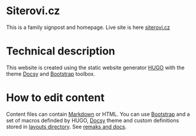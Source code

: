 # Siterovi.cz
This is a family signpost and homepage. Live site is here [siterovi.cz](https://siterovi.cz/)

# Technical description
This website is created using the static website generator [HUGO](https://gohugo.io) with the theme [Docsy](https://www.docsy.dev/) and [Bootstrap](https://getbootstrap.com/) toolbox.

# How to edit content
Content files can contain [Markdown](https://www.markdownguide.org/tools/hugo/) or HTML. You can use [Bootstrap](https://getbootstrap.com/) and a set of macros definded by HUGO, [Docsy](https://www.docsy.dev/) theme and custom definitions stored in [layouts directory](https://github.com/jsitera/jsitera.github.io/tree/main/layouts). See [remaks and docs](https://jsitera.github.io/news/hugo_a_docsy/).
